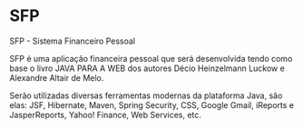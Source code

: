 # SFP
SFP - Sistema Financeiro Pessoal 

SFP é uma aplicação financeira pessoal que será desenvolvida tendo como base o livro JAVA PARA A WEB dos autores Décio Heinzelmann Luckow e Alexandre Altair de Melo.

Serão utilizadas diversas ferramentas modernas da plataforma Java, são elas: JSF, Hibernate, Maven, Spring Security, CSS, Google Gmail, iReports e JasperReports, Yahoo! Finance, Web Services, etc.
